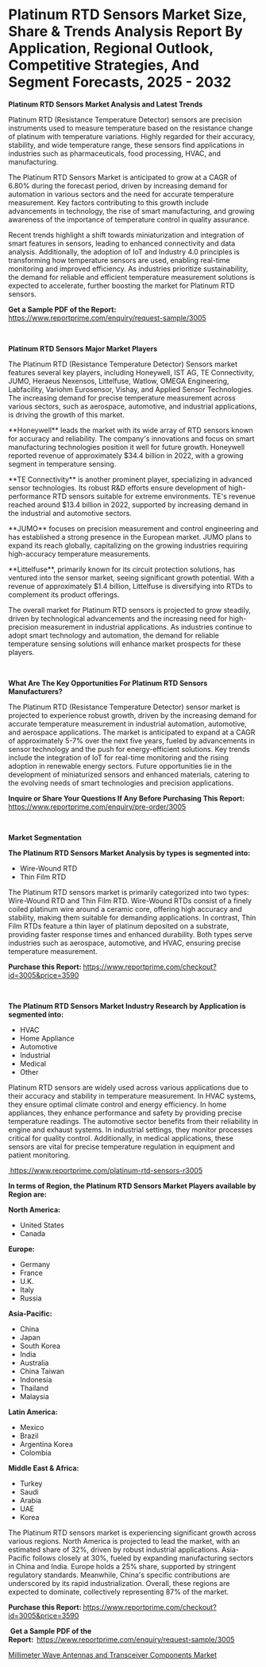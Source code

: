 <p><h1>Platinum RTD Sensors Market Size, Share & Trends Analysis Report By Application, Regional Outlook, Competitive Strategies, And Segment Forecasts, 2025 - 2032</h1></p><p><strong>Platinum RTD Sensors Market Analysis and Latest Trends</strong></p>
<p><p>Platinum RTD (Resistance Temperature Detector) sensors are precision instruments used to measure temperature based on the resistance change of platinum with temperature variations. Highly regarded for their accuracy, stability, and wide temperature range, these sensors find applications in industries such as pharmaceuticals, food processing, HVAC, and manufacturing.</p><p>The Platinum RTD Sensors Market is anticipated to grow at a CAGR of 6.80% during the forecast period, driven by increasing demand for automation in various sectors and the need for accurate temperature measurement. Key factors contributing to this growth include advancements in technology, the rise of smart manufacturing, and growing awareness of the importance of temperature control in quality assurance.</p><p>Recent trends highlight a shift towards miniaturization and integration of smart features in sensors, leading to enhanced connectivity and data analysis. Additionally, the adoption of IoT and Industry 4.0 principles is transforming how temperature sensors are used, enabling real-time monitoring and improved efficiency. As industries prioritize sustainability, the demand for reliable and efficient temperature measurement solutions is expected to accelerate, further boosting the market for Platinum RTD sensors.</p></p>
<p><strong>Get a Sample PDF of the Report:&nbsp;</strong> <a href="https://www.reportprime.com/enquiry/request-sample/3005?utm_campaign=2248&utm_medium=2&utm_source=Github&utm_content=ia&utm_term=18032025&utm_id=platinum-rtd-sensors">https://www.reportprime.com/enquiry/request-sample/3005</a></p>
<p>&nbsp;</p>
<p><strong>Platinum RTD Sensors Major Market Players</strong></p>
<p><p>The Platinum RTD (Resistance Temperature Detector) Sensors market features several key players, including Honeywell, IST AG, TE Connectivity, JUMO, Heraeus Nexensos, Littelfuse, Watlow, OMEGA Engineering, Labfacility, Variohm Eurosensor, Vishay, and Applied Sensor Technologies. The increasing demand for precise temperature measurement across various sectors, such as aerospace, automotive, and industrial applications, is driving the growth of this market.</p><p>**Honeywell** leads the market with its wide array of RTD sensors known for accuracy and reliability. The company's innovations and focus on smart manufacturing technologies position it well for future growth. Honeywell reported revenue of approximately $34.4 billion in 2022, with a growing segment in temperature sensing.</p><p>**TE Connectivity** is another prominent player, specializing in advanced sensor technologies. Its robust R&D efforts ensure development of high-performance RTD sensors suitable for extreme environments. TE's revenue reached around $13.4 billion in 2022, supported by increasing demand in the industrial and automotive sectors.</p><p>**JUMO** focuses on precision measurement and control engineering and has established a strong presence in the European market. JUMO plans to expand its reach globally, capitalizing on the growing industries requiring high-accuracy temperature measurements.</p><p>**Littelfuse**, primarily known for its circuit protection solutions, has ventured into the sensor market, seeing significant growth potential. With a revenue of approximately $1.4 billion, Littelfuse is diversifying into RTDs to complement its product offerings.</p><p>The overall market for Platinum RTD sensors is projected to grow steadily, driven by technological advancements and the increasing need for high-precision measurement in industrial applications. As industries continue to adopt smart technology and automation, the demand for reliable temperature sensing solutions will enhance market prospects for these players.</p></p>
<p>&nbsp;</p>
<p><strong>What Are The Key Opportunities For Platinum RTD Sensors Manufacturers?</strong></p>
<p><p>The Platinum RTD (Resistance Temperature Detector) sensor market is projected to experience robust growth, driven by the increasing demand for accurate temperature measurement in industrial automation, automotive, and aerospace applications. The market is anticipated to expand at a CAGR of approximately 5-7% over the next five years, fueled by advancements in sensor technology and the push for energy-efficient solutions. Key trends include the integration of IoT for real-time monitoring and the rising adoption in renewable energy sectors. Future opportunities lie in the development of miniaturized sensors and enhanced materials, catering to the evolving needs of smart technologies and precision applications.</p></p>
<p><strong>Inquire or Share Your Questions If Any Before Purchasing This Report:</strong> <a href="https://www.reportprime.com/enquiry/pre-order/3005?utm_campaign=2248&utm_medium=2&utm_source=Github&utm_content=ia&utm_term=18032025&utm_id=platinum-rtd-sensors">https://www.reportprime.com/enquiry/pre-order/3005</a></p>
<p>&nbsp;</p>
<p><strong>Market Segmentation</strong></p>
<p><strong>The Platinum RTD Sensors Market Analysis by types is segmented into:</strong></p>
<p><ul><li>Wire-Wound RTD</li><li>Thin Film RTD</li></ul></p>
<p><p>The Platinum RTD sensors market is primarily categorized into two types: Wire-Wound RTD and Thin Film RTD. Wire-Wound RTDs consist of a finely coiled platinum wire around a ceramic core, offering high accuracy and stability, making them suitable for demanding applications. In contrast, Thin Film RTDs feature a thin layer of platinum deposited on a substrate, providing faster response times and enhanced durability. Both types serve industries such as aerospace, automotive, and HVAC, ensuring precise temperature measurement.</p></p>
<p><strong>Purchase this Report:&nbsp;</strong><a href="https://www.reportprime.com/checkout?id=3005&price=3590&utm_campaign=2248&utm_medium=2&utm_source=Github&utm_content=ia&utm_term=18032025&utm_id=platinum-rtd-sensors">https://www.reportprime.com/checkout?id=3005&price=3590</a></p>
<p>&nbsp;</p>
<p><strong>The Platinum RTD Sensors Market Industry Research by Application is segmented into:</strong></p>
<p><ul><li>HVAC</li><li>Home Appliance</li><li>Automotive</li><li>Industrial</li><li>Medical</li><li>Other</li></ul></p>
<p><p>Platinum RTD sensors are widely used across various applications due to their accuracy and stability in temperature measurement. In HVAC systems, they ensure optimal climate control and energy efficiency. In home appliances, they enhance performance and safety by providing precise temperature readings. The automotive sector benefits from their reliability in engine and exhaust systems. In industrial settings, they monitor processes critical for quality control. Additionally, in medical applications, these sensors are vital for precise temperature regulation in equipment and patient monitoring.</p></p>
<p><a href="https://www.reportprime.com/platinum-rtd-sensors-r3005?utm_campaign=2248&utm_medium=2&utm_source=Github&utm_content=ia&utm_term=18032025&utm_id=platinum-rtd-sensors">&nbsp;https://www.reportprime.com/platinum-rtd-sensors-r3005</a></p>
<p><strong>In terms of Region, the Platinum RTD Sensors Market Players available by Region are:</strong></p>
<p>
    <p> <strong> North America: </strong>
        <ul>
            <li>United States</li>
            <li>Canada</li>
        </ul>
        </p> 
    <p> <strong> Europe: </strong>
        <ul>
            <li>Germany</li>
            <li>France</li>
            <li>U.K.</li>
            <li>Italy</li>
            <li>Russia</li>
        </ul>
        </p> 
    <p> <strong> Asia-Pacific: </strong>
        <ul>
            <li>China</li>
            <li>Japan</li>
            <li>South Korea</li>
            <li>India</li>
            <li>Australia</li>
            <li>China Taiwan</li>
            <li>Indonesia</li>
            <li>Thailand</li>
            <li>Malaysia</li>
        </ul>
        </p> 
    <p> <strong> Latin America: </strong>
        <ul>
            <li>Mexico</li>
            <li>Brazil</li>
            <li>Argentina Korea</li>
            <li>Colombia</li>
        </ul>
        </p> 
    <p> <strong> Middle East & Africa: </strong>
        <ul>
            <li>Turkey</li>
            <li>Saudi</li>
            <li>Arabia</li>
            <li>UAE</li>
            <li>Korea</li>
        </ul>
    </p>
    </p>
<p><p>The Platinum RTD sensors market is experiencing significant growth across various regions. North America is projected to lead the market, with an estimated share of 32%, driven by robust industrial applications. Asia-Pacific follows closely at 30%, fueled by expanding manufacturing sectors in China and India. Europe holds a 25% share, supported by stringent regulatory standards. Meanwhile, China's specific contributions are underscored by its rapid industrialization. Overall, these regions are expected to dominate, collectively representing 87% of the market.</p></p>
<p><strong>Purchase this Report: </strong><a href="https://www.reportprime.com/checkout?id=3005&price=3590&utm_campaign=2248&utm_medium=2&utm_source=Github&utm_content=ia&utm_term=18032025&utm_id=platinum-rtd-sensors">https://www.reportprime.com/checkout?id=3005&price=3590</a></p>
<p>&nbsp;<strong>Get a Sample PDF of the Report:&nbsp;&nbsp;</strong><a href="https://www.reportprime.com/enquiry/request-sample/3005?utm_campaign=2248&utm_medium=2&utm_source=Github&utm_content=ia&utm_term=18032025&utm_id=platinum-rtd-sensors">https://www.reportprime.com/enquiry/request-sample/3005</a></p>
<p><strong></strong></p>
<p><p><a href="https://github.com/hedbomkrahe/Market-Research-Report-List-1/blob/main/millimeter-wave-antennas-and-transceiver-components-market.md?utm_campaign=2248&utm_medium=2&utm_source=Github&utm_content=ia&utm_term=18032025&utm_id=platinum-rtd-sensors">Millimeter Wave Antennas and Transceiver Components Market</a></p></p>
